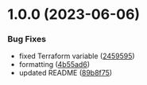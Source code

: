 # 1.0.0 (2023-06-06)


### Bug Fixes

* fixed Terraform variable ([2459595](https://github.com/data-platform-hq/terraform-azurerm-container-registry/commit/2459595e8eaa4ac57e01f776fb73b1e15a432dd6))
* formatting ([4b55ad6](https://github.com/data-platform-hq/terraform-azurerm-container-registry/commit/4b55ad62c563fd6a75843e7f16544691225ead24))
* updated README ([89b8f75](https://github.com/data-platform-hq/terraform-azurerm-container-registry/commit/89b8f75a7667570fc0014f59373e9dec6baf6c11))
